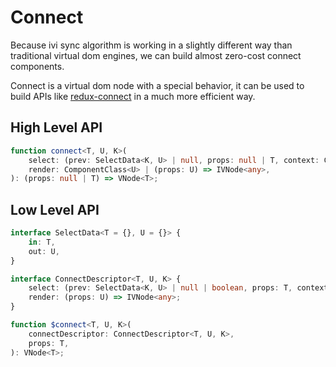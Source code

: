 # Connect

Because ivi sync algorithm is working in a slightly different way than traditional virtual dom engines, we can build
almost zero-cost connect components.

Connect is a virtual dom node with a special behavior, it can be used to build APIs like [redux-connect](https://github.com/reactjs/react-redux/blob/master/docs/api.md#connectmapstatetoprops-mapdispatchtoprops-mergeprops-options)
in a much more efficient way.

## High Level API

```ts
function connect<T, U, K>(
    select: (prev: SelectData<K, U> | null, props: null | T, context: Context) => SelectData<K, U>,
    render: ComponentClass<U> | (props: U) => IVNode<any>,
): (props: null | T) => VNode<T>;
```

## Low Level API

```ts
interface SelectData<T = {}, U = {}> {
    in: T,
    out: U,
}

interface ConnectDescriptor<T, U, K> {
    select: (prev: SelectData<K, U> | null | boolean, props: T, context: Context) => SelectData<K, U>;
    render: (props: U) => IVNode<any>;
}

function $connect<T, U, K>(
    connectDescriptor: ConnectDescriptor<T, U, K>,
    props: T,
): VNode<T>;
```
